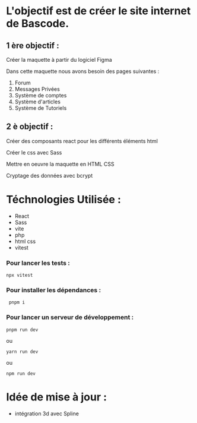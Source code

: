 # L'objectif est de créer le site internet de Bascode.

## 1 ère objectif : 

Créer la maquette à partir du logiciel Figma

Dans cette maquette nous avons besoin des pages suivantes :

1. Forum
2. Messages Privées 
3. Système de comptes 
4. Système d'articles
5. Système de Tutoriels

## 2 è objectif : 

Créer des composants react pour les différents éléments html

Créer le css avec Sass



Mettre en oeuvre la maquette en HTML CSS

Cryptage des données avec bcrypt

# Téchnologies Utilisée : 
- React 
- Sass
- vite
- php
- html css
- vitest


### Pour lancer les tests : 
` npx vitest `

### Pour installer les dépendances : 

` pnpm i`

### Pour lancer un serveur de développement : 

` pnpm run dev `

ou

` yarn run dev `

ou 

` npm run dev `

# Idée de mise à jour : 
- intégration 3d avec Spline






